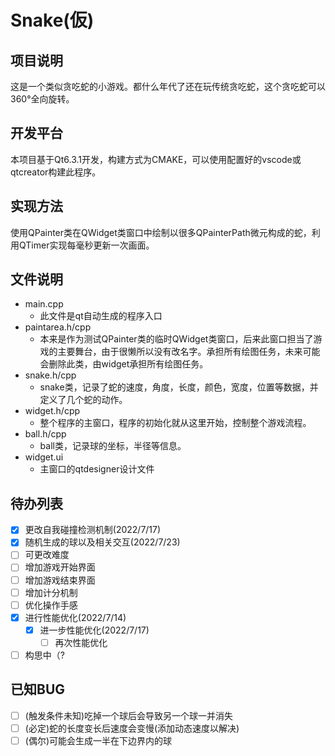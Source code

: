 # **Snake(仮)**
## 项目说明
这是一个类似贪吃蛇的小游戏。都什么年代了还在玩传统贪吃蛇，这个贪吃蛇可以360°全向旋转。
## 开发平台
本项目基于Qt6.3.1开发，构建方式为CMAKE，可以使用配置好的vscode或qtcreator构建此程序。
## 实现方法
使用QPainter类在QWidget类窗口中绘制以很多QPainterPath微元构成的蛇，利用QTimer实现每毫秒更新一次画面。
## 文件说明
- main.cpp
  - 此文件是qt自动生成的程序入口
- paintarea.h/cpp
  - 本来是作为测试QPainter类的临时QWidget类窗口，后来此窗口担当了游戏的主要舞台，由于很懒所以没有改名字。承担所有绘图任务，未来可能会删除此类，由widget承担所有绘图任务。
- snake.h/cpp
  - snake类，记录了蛇的速度，角度，长度，颜色，宽度，位置等数据，并定义了几个蛇的动作。
- widget.h/cpp
  - 整个程序的主窗口，程序的初始化就从这里开始，控制整个游戏流程。
- ball.h/cpp
  - ball类，记录球的坐标，半径等信息。
- widget.ui
  - 主窗口的qtdesigner设计文件
## 待办列表
- [x] 更改自我碰撞检测机制(2022/7/17)
- [x] 随机生成的球以及相关交互(2022/7/23)
- [ ] 可更改难度
- [ ] 增加游戏开始界面
- [ ] 增加游戏结束界面
- [ ] 增加计分机制
- [ ] 优化操作手感
- [x] 进行性能优化(2022/7/14)
  - [x] 进一步性能优化(2022/7/17)
    - [ ] 再次性能优化
- [ ] 构思中（?
## 已知BUG
- [ ] (触发条件未知)吃掉一个球后会导致另一个球一并消失
- [ ] (必定)蛇的长度变长后速度会变慢(添加动态速度以解决)
- [ ] (偶尔)可能会生成一半在下边界内的球
